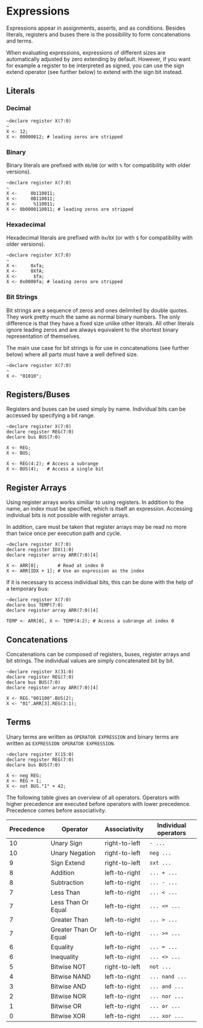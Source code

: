 # Expressions

Expressions appear in assignments, asserts, and as conditions.
Besides literals, registers and buses there is the possibility to form concatenations and terms.

When evaluating expressions, expressions of different sizes are automatically adjusted by zero extending by default.
However, if you want for example a register to be interpreted as signed, you can use the sign extend operator (see further below) to extend with the sign bit instead.

## Literals

### Decimal

```rteasy
~declare register X(7:0)
~
X <- 12;
X <- 00000012; # leading zeros are stripped
```

### Binary

Binary literals are prefixed with `0b`/`0B` (or with `%` for compatibility with older versions).

```rteasy
~declare register X(7:0)
~
X <-     0b110011;
X <-     0B110011;
X <-      %110011;
X <- 0b0000110011; # leading zeros are stripped
```

### Hexadecimal

Hexadecimal literals are prefixed with `0x`/`0X` (or with `$` for compatibility with older versions).

```rteasy
~declare register X(7:0)
~
X <-     0xfa;
X <-     0XfA;
X <-      $fa;
X <- 0x0000fa; # leading zeros are stripped
```

### Bit Strings

Bit strings are a sequence of zeros and ones delimited by double quotes. They work pretty much the same as normal binary numbers. The only difference is that they have a fixed size unlike other literals. All other literals ignore leading zeros and are always equivalent to the shortest binary representation of themselves.

The main use case for bit strings is for use in concatenations (see further below) where all parts must have a well defined size.

```rteasy
~declare register X(7:0)
~
X <- "01010";
```

## Registers/Buses

Registers and buses can be used simply by name. Individual bits can be accessed by specifying a bit range.

```rteasy
~declare register X(7:0)
declare register REG(7:0)
declare bus BUS(7:0)

X <- REG;
X <- BUS;

X <- REG(4:2); # Access a subrange
X <- BUS(4);   # Access a single bit
```

## Register Arrays

Using register arrays works similiar to using registers. In addition to the name, an index must be specified, which is itself an expression.
Accessing individual bits is not possible with register arrays.

In addition, care must be taken that register arrays may be read no more than twice once per execution path and cycle.

```rteasy
~declare register X(7:0)
declare register IDX(1:0)
declare register array ARR(7:0)[4]

X <- ARR[0];       # Read at index 0
X <- ARR[IDX + 1]; # Use an expression as the index
```

If it is necessary to access individual bits, this can be done with the help of a temporary bus:

```rteasy
~declare register X(7:0)
declare bus TEMP(7:0)
declare register array ARR(7:0)[4]

TEMP <- ARR[0], X <- TEMP(4:2); # Access a subrange at index 0
```

## Concatenations

Concatenations can be composed of registers, buses, register arrays and bit strings. The individual values are simply concatenated bit by bit.

```rteasy
~declare register X(31:0)
declare register REG(7:0)
declare bus BUS(7:0)
declare register array ARR(7:0)[4]

X <- REG."001100".BUS(2);
X <- "01".ARR[3].REG(3:1);
```

## Terms

Unary terms are written as `OPERATOR EXPRESSION` and binary terms are written as `EXPRESSION OPERATOR EXPRESSION`.

```rteasy
~declare register X(15:0)
declare register REG(7:0)
declare bus BUS(7:0)

X <- neg REG;
X <- REG + 1;
X <- not BUS."1" + 42;
```

The following table gives an overview of all operators. Operators with higher precedence are executed before operators with lower precedence. Precedence comes before associativity.

| Precedence | Operator              | Associativity | Individual operators |
| ---------- | --------------------- | ------------- | -------------------- |
| 10         | Unary Sign            | right-to-left | `- ... `             |
| 10         | Unary Negation        | right-to-left | `neg ... `           |
| 9          | Sign Extend           | right-to-left | `sxt ... `           |
| 8          | Addition              | left-to-right | `... + ...`          |
| 8          | Subtraction           | left-to-right | `... - ...`          |
| 7          | Less Than             | left-to-right | `... < ...`          |
| 7          | Less Than Or Equal    | left-to-right | `... <= ...`         |
| 7          | Greater Than          | left-to-right | `... > ...`          |
| 7          | Greater Than Or Equal | left-to-right | `... >= ...`         |
| 6          | Equality              | left-to-right | `... = ...`          |
| 6          | Inequality            | left-to-right | `... <> ...`         |
| 5          | Bitwise NOT           | right-to-left | `not ...`            |
| 4          | Bitwise NAND          | left-to-right | `... nand ...`       |
| 3          | Bitwise AND           | left-to-right | `... and ...`        |
| 2          | Bitwise NOR           | left-to-right | `... nor ...`        |
| 1          | Bitwise OR            | left-to-right | `... or ...`         |
| 0          | Bitwise XOR           | left-to-right | `... xor ...`        |
